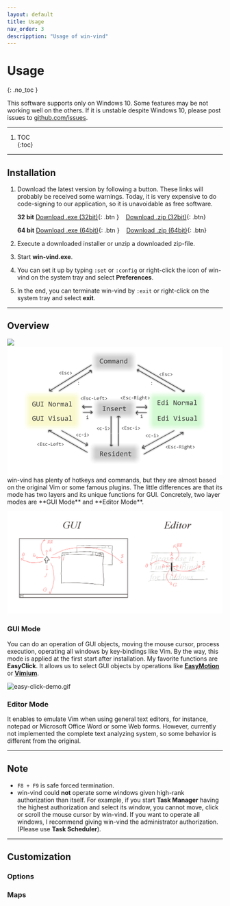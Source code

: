 ```yaml
---
layout: default
title: Usage
nav_order: 3
descripption: "Usage of win-vind"
---
```

# Usage
{: .no_toc }

This software supports only on Windows 10. Some features may be not working well on the others. If it is unstable despite Windows 10, please post issues to <a href="https://github.com/pit-ray/win-vind/issues">github.com/issues</a>.  

<hr>  

1. TOC  
{:toc}

<hr>

## Installation
1. Download the latest version by following a button. These links will probably be received some warnings. Today, it is very expensive to do code-signing to our application, so it is unavoidable as free software. <br>   

   **32 bit**
   [Download .exe (32bit)](https://github.com/pit-ray/win-vind/releases/download/v4.0.0/setup_win-vind_4.0.0_32bit.exe.zip){: .btn }&nbsp;&nbsp;&nbsp;&nbsp;[Download .zip (32bit)](https://github.com/pit-ray/win-vind/releases/download/v4.0.0/win-vind_4.0.0_32bit.zip){: .btn}  

   **64 bit**
   [Download .exe (64bit)](https://github.com/pit-ray/win-vind/releases/download/v4.0.0/setup_win-vind_4.0.0_64bit.exe.zip){: .btn }&nbsp;&nbsp;&nbsp;&nbsp;[Download .zip (64bit)](https://github.com/pit-ray/win-vind/releases/download/v4.0.0/win-vind_4.0.0_64bit.zip){: .btn}  

1. Execute a downloaded installer or unzip a downloaded zip-file. 

1. Start **win-vind.exe**.

1. You can set it up by typing `:set` or `:config` or right-click the icon of win-vind on the system tray and select **Preferences**.  

1. In the end, you can terminate win-vind by `:exit` or right-click on the system tray and select **exit**.

<hr>

## Overview  

<img src="/imgs/mode_overview_3D.png" width=600 >  


<img src="/imgs/mode_overview.png" width=600>  
win-vind has plenty of hotkeys and commands, but they are almost based on the original Vim or some famous plugins. The little differences are that its mode has two layers and its unique functions for GUI. Concretely, two layer modes are **GUI Mode** and **Editor Mode**.  

![gui-and-editor-pic](https://github.com/pit-ray/pit-ray.github.io/blob/master/win-vind/imgs/GUIandEditor.jpg?raw=true)

### GUI Mode
You can do an operation of GUI objects, moving the mouse cursor, process execution, operating all windows by key-bindings like Vim. By the way, this mode is applied at the first start after installation. My favorite functions are **EasyClick**. It allows us to select GUI objects by operations like <a href="https://github.com/easymotion/vim-easymotion">**EasyMotion**</a> or <a href="https://github.com/philc/vimium">**Vimium**</a>.

![easy-click-demo.gif](https://github.com/pit-ray/pit-ray.github.io/blob/master/win-vind/imgs/EasyClickDemo.gif?raw=true)

### Editor Mode
It enables to emulate Vim when using general text editors, for instance, notepad or Microsoft Office Word or some Web forms. However, currently not implemented the complete text analyzing system, so some behavior is different from the original. 

<hr>  

## Note 
- `F8 + F9` is safe forced termination.
- win-vind could **not** operate some windows given high-rank authorization than itself. For example, if you start **Task Manager** having the highest authorization and select its window, you cannot move, click or scroll the mouse cursor by win-vind. If you want to operate all windows, I recommend giving win-vind the administrator authorization. (Please use **Task Scheduler**).

<hr>


## Customization
### Options

### Maps
